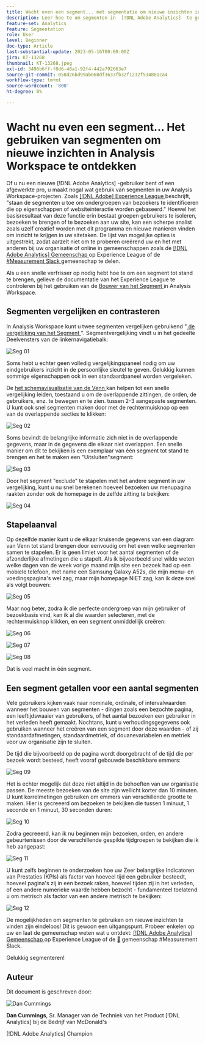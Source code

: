 ```yaml
---
title: Wacht even een segment... met segmentatie om nieuwe inzichten in Analysis Workspace te ontdekken
description: Leer hoe te om segmenten in  [!DNL Adobe Analytics]  te gebruiken om nieuwe inzichten van uw Analysis Workspace visualisaties en vrije vormlijsten te ontdekken.
feature-set: Analytics
feature: Segmentation
role: User
level: Beginner
doc-type: Article
last-substantial-update: 2023-05-16T00:00:00Z
jira: KT-13268
thumbnail: KT-13268.jpeg
exl-id: 3496b6ff-f8d6-48a1-92f4-442a792663e7
source-git-commit: 058d26bd99ab060df3633fb32f1232f534881ca4
workflow-type: tm+mt
source-wordcount: '800'
ht-degree: 0%

---
```


# Wacht nu even een segment... Het gebruiken van segmenten om nieuwe inzichten in Analysis Workspace te ontdekken

Of u nu een nieuwe [!DNL Adobe Analytics] -gebruiker bent of een afgewerkte pro, u maakt nogal wat gebruik van segmenten in uw Analysis Workspace-projecten. Zoals [[!DNL Adobe]  Experience League ](https://experienceleague.adobe.com/docs/analytics/components/segmentation/seg-overview.html?lang=en) beschrijft, &quot;staan de segmenten u toe om ondergroepen van bezoekers te identificeren die op eigenschappen of websiteinteractie worden gebaseerd.&quot; Hoewel het basisresultaat van deze functie erin bestaat groepen gebruikers te isoleren, bezoeken te brengen of te bezoeken aan uw site, kan een scherpe analist zoals uzelf creatief worden met dit programma en nieuwe manieren vinden om inzicht te krijgen in uw sitetaken. De lijst van mogelijke opties is uitgestrekt, zodat aarzelt niet om te proberen creërend uw en het met anderen bij uw organisatie of online in gemeenschappen zoals de [[!DNL Adobe Analytics]  Gemeenschap ](https://experienceleaguecommunities.adobe.com/t5/adobe-analytics/ct-p/adobe-analytics-community) op Experience League of de [ #Measurement Slack ](https://www.measure.chat/) gemeenschap te delen.

Als u een snelle verfrisser op nodig hebt hoe te om een segment tot stand te brengen, gelieve de documentatie van het Experience League te controleren bij het gebruiken van de [ Bouwer van het Segment ](https://experienceleague.adobe.com/docs/analytics/components/segmentation/segmentation-workflow/seg-build.html?lang=en) in Analysis Workspace.

## Segmenten vergelijken en contrasteren

In Analysis Workspace kunt u twee segmenten vergelijken gebruikend &quot;[ de vergelijking van het Segment ](https://experienceleague.adobe.com/docs/analytics/analyze/analysis-workspace/panels/segment-comparison/segment-comparison.html?lang=en)&quot;. Segmentvergelijking vindt u in het gedeelte Deelvensters van de linkernavigatiebalk:

![ Seg 01 ](assets/seg01.png)

Soms hebt u echter geen volledig vergelijkingspaneel nodig om uw eindgebruikers inzicht in de persoonlijke sleutel te geven. Gelukkig kunnen sommige eigenschappen ook in een standaardpaneel worden vergeleken.

De [ het schemavisualisatie van de Venn ](https://experienceleague.adobe.com/docs/analytics/analyze/analysis-workspace/visualizations/venn.html?lang=en) kan helpen tot een snelle vergelijking leiden, toestaand u om de overlappende zittingen, de orden, de gebruikers, enz. te bewegen en te zien. tussen 2-3 aangepaste segmenten. U kunt ook snel segmenten maken door met de rechtermuisknop op een van de overlappende secties te klikken:

![ Seg 02 ](assets/s02.png)

Soms bevindt de belangrijke informatie zich niet in de overlappende gegevens, maar in de gegevens die elkaar niet overlappen. Een snelle manier om dit te bekijken is een exemplaar van één segment tot stand te brengen en het te maken een &quot;Uitsluiten&quot;segment:

![ Seg 03 ](assets/s03.png)

Door het segment &quot;exclude&quot; te stapelen met het andere segment in uw vergelijking, kunt u nu snel berekenen hoeveel bezoeken uw menupagina raakten zonder ook de homepage in de zelfde zitting te bekijken:

![ Seg 04 ](assets/s04.png)

## Stapelaanval

Op dezelfde manier kunt u de elkaar kruisende gegevens van een diagram van Venn tot stand brengen door eenvoudig om het even welke segmenten samen te stapelen. Er is geen limiet voor het aantal segmenten of de afzonderlijke afmetingen die u stapelt. Als ik bijvoorbeeld snel wilde weten welke dagen van de week vorige maand mijn site een bezoek had op een mobiele telefoon, met name een Samsung Galaxy A52s, die mijn menu- en voedingspagina&#39;s wel zag, maar mijn homepage NIET zag, kan ik deze snel als volgt bouwen:

![ Seg 05 ](assets/s05.png)

Maar nog beter, zodra ik die perfecte ondergroep van mijn gebruiker of bezoekbasis vind, kan ik al die waarden selecteren, met de rechtermuisknop klikken, en een segment onmiddellijk creëren:

![ Seg 06 ](assets/s06.png)

![ Seg 07 ](assets/s07.png)

![ Seg 08 ](assets/s08.png)

Dat is veel macht in één segment.

## Een segment getallen voor een aantal segmenten

Vele gebruikers kijken vaak naar nominale, ordinale, of intervalwaarden wanneer het bouwen van segmenten - dingen zoals een bezochte pagina, een leeftijdswaaier van gebruikers, of het aantal bezoeken een gebruiker in het verleden heeft gemaakt. Nochtans, kunt u verhoudingsgegevens ook gebruiken wanneer het creëren van een segment door deze waarden - of zij standaardafmetingen, standaardmetriek, of douanevariabelen en metriek voor uw organisatie zijn te sluiten.

De tijd die bijvoorbeeld op de pagina wordt doorgebracht of de tijd die per bezoek wordt besteed, heeft vooraf gebouwde beschikbare emmers:

![ Seg 09 ](assets/s09.png)

Het is echter mogelijk dat deze niet altijd in de behoeften van uw organisatie passen. De meeste bezoeken van de site zijn wellicht korter dan 10 minuten. U kunt korrelmetingen gebruiken om emmers van verschillende grootte te maken. Hier is gecreeerd om bezoeken te bekijken die tussen 1 minuut, 1 seconde en 1 minuut, 30 seconden duren:

![ Seg 10 ](assets/s10.png)

Zodra gecreeerd, kan ik nu beginnen mijn bezoeken, orden, en andere gebeurtenissen door de verschillende gespikte tijdgroepen te bekijken die ik heb aangepast:

![ Seg 11 ](assets/s11.png)

U kunt zelfs beginnen te onderzoeken hoe uw Zeer belangrijke Indicatoren van Prestaties (KPIs) als factor van hoeveel tijd een gebruiker besteedt, hoeveel pagina&#39;s zij in een bezoek raken, hoeveel tijden zij in het verleden, of een andere numerieke waarde hebben bezocht - fundamenteel toelatend u om metrisch als factor van een andere metrisch te bekijken:

![ Seg 12 ](assets/s12.png)

De mogelijkheden om segmenten te gebruiken om nieuwe inzichten te vinden zijn eindeloos! Dit is gewoon een uitgangspunt. Probeer enkelen op uw en laat de gemeenschap weten wat u ontdekt: [[!DNL Adobe Analytics]  Gemeenschap ](https://experienceleaguecommunities.adobe.com/t5/adobe-analytics/ct-p/adobe-analytics-community) op Experience League of de [&#128279;](https://www.measure.chat/) gemeenschap #Measurement Slack.

Gelukkig segmenteren!

## Auteur

Dit document is geschreven door:

![ Dan Cummings ](assets/seg13.png)

**Dan Cummings**, Sr. Manager van de Techniek van het Product [!DNL Analytics] bij de Bedrijf van McDonald&#39;s

[!DNL Adobe Analytics] Champion
